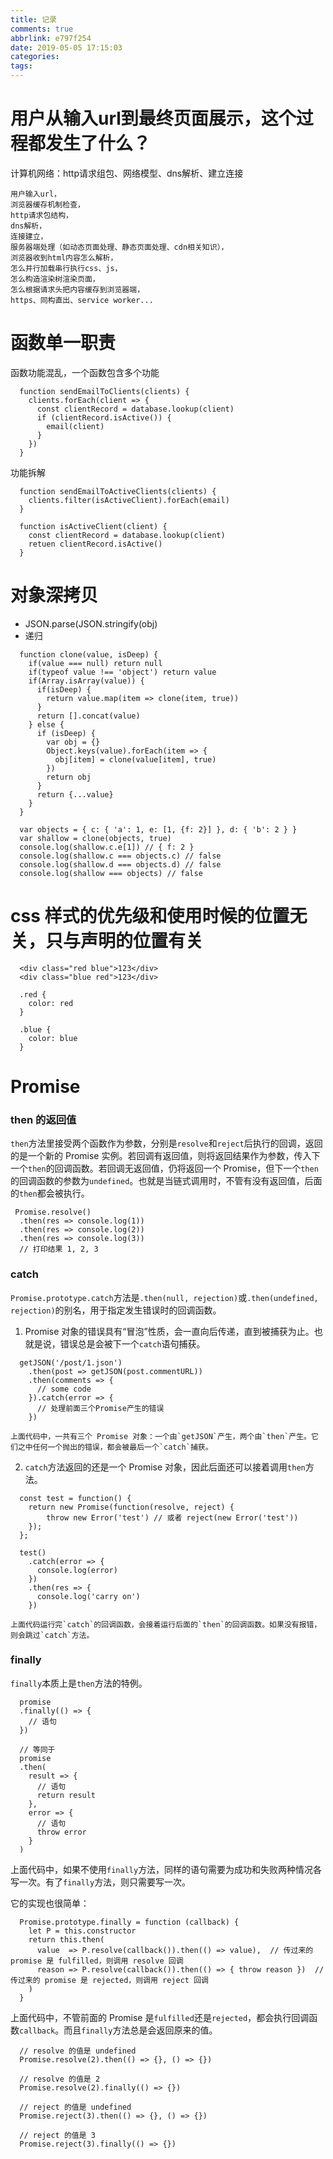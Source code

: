 ```yaml
---
title: 记录
comments: true
abbrlink: e797f254
date: 2019-05-05 17:15:03
categories:
tags:
---
```


# 用户从输入url到最终页面展示，这个过程都发生了什么？  
计算机网络：http请求组包、网络模型、dns解析、建立连接
```
用户输入url，
浏览器缓存机制检查，
http请求包结构，
dns解析，
连接建立，
服务器端处理（如动态页面处理、静态页面处理、cdn相关知识），
浏览器收到html内容怎么解析，
怎么并行加载串行执行css、js，
怎么构造渲染树渲染页面，
怎么根据请求头把内容缓存到浏览器端，
https、同构直出、service worker...
```

# 函数单一职责
函数功能混乱，一个函数包含多个功能
```
  function sendEmailToClients(clients) {
    clients.forEach(client => {
      const clientRecord = database.lookup(client)
      if (clientRecord.isActive()) {
        email(client)
      }
    })
  }
```
功能拆解
```
  function sendEmailToActiveClients(clients) {
    clients.filter(isActiveClient).forEach(email)
  }

  function isActiveClient(client) {
    const clientRecord = database.lookup(client)
    retuen clientRecord.isActive()
  }
```

# 对象深拷贝
- JSON.parse(JSON.stringify(obj)
- 递归
```
  function clone(value, isDeep) {
    if(value === null) return null
    if(typeof value !== 'object') return value
    if(Array.isArray(value)) {
      if(isDeep) {
        return value.map(item => clone(item, true))
      }
      return [].concat(value)
    } else {
      if (isDeep) {
        var obj = {}
        Object.keys(value).forEach(item => {
          obj[item] = clone(value[item], true)
        })
        return obj
      }
      return {...value}
    }
  }

  var objects = { c: { 'a': 1, e: [1, {f: 2}] }, d: { 'b': 2 } }
  var shallow = clone(objects, true)
  console.log(shallow.c.e[1]) // { f: 2 }
  console.log(shallow.c === objects.c) // false
  console.log(shallow.d === objects.d) // false
  console.log(shallow === objects) // false
```

# css 样式的优先级和使用时候的位置无关，只与声明的位置有关
```
  <div class="red blue">123</div>
  <div class="blue red">123</div>

  .red {
    color: red
  }

  .blue {
    color: blue
  }
```

# Promise

### then 的返回值
`then`方法里接受两个函数作为参数，分别是`resolve`和`reject`后执行的回调，返回的是一个新的 Promise 实例。若回调有返回值，则将返回结果作为参数，传入下一个`then`的回调函数。若回调无返回值，仍将返回一个 Promise，但下一个`then`的回调函数的参数为`undefined`。也就是当链式调用时，不管有没有返回值，后面的`then`都会被执行。
```
 Promise.resolve()
  .then(res => console.log(1))
  .then(res => console.log(2))
  .then(res => console.log(3))
  // 打印结果 1, 2, 3
```

### catch
`Promise.prototype.catch`方法是`.then(null, rejection)`或`.then(undefined, rejection)`的别名，用于指定发生错误时的回调函数。  

1. Promise 对象的错误具有“冒泡”性质，会一直向后传递，直到被捕获为止。也就是说，错误总是会被下一个`catch`语句捕获。
```
  getJSON('/post/1.json')
    .then(post => getJSON(post.commentURL))
    .then(comments => {
      // some code
    }).catch(error => {
      // 处理前面三个Promise产生的错误
    })
```
    上面代码中，一共有三个 Promise 对象：一个由`getJSON`产生，两个由`then`产生。它们之中任何一个抛出的错误，都会被最后一个`catch`捕获。  

2. `catch`方法返回的还是一个 Promise 对象，因此后面还可以接着调用`then`方法。
```
  const test = function() {
    return new Promise(function(resolve, reject) {
        throw new Error('test') // 或者 reject(new Error('test'))
    });
  };

  test()
    .catch(error => {
      console.log(error)
    })
    .then(res => {
      console.log('carry on')
    })
```
    上面代码运行完`catch`的回调函数，会接着运行后面的`then`的回调函数。如果没有报错，则会跳过`catch`方法。

### finally
`finally`本质上是`then`方法的特例。
```
  promise
  .finally(() => {
    // 语句
  })

  // 等同于
  promise
  .then(
    result => {
      // 语句
      return result
    },
    error => {
      // 语句
      throw error
    }
  )
```
上面代码中，如果不使用`finally`方法，同样的语句需要为成功和失败两种情况各写一次。有了`finally`方法，则只需要写一次。  

它的实现也很简单：
```
  Promise.prototype.finally = function (callback) {
    let P = this.constructor
    return this.then(
      value  => P.resolve(callback()).then(() => value),  // 传过来的 promise 是 fulfilled，则调用 resolve 回调
      reason => P.resolve(callback()).then(() => { throw reason })  // 传过来的 promise 是 rejected，则调用 reject 回调
    )
  }
```
上面代码中，不管前面的 Promise 是`fulfilled`还是`rejected`，都会执行回调函数`callback`。而且`finally`方法总是会返回原来的值。
```
  // resolve 的值是 undefined
  Promise.resolve(2).then(() => {}, () => {})

  // resolve 的值是 2
  Promise.resolve(2).finally(() => {})

  // reject 的值是 undefined
  Promise.reject(3).then(() => {}, () => {})

  // reject 的值是 3
  Promise.reject(3).finally(() => {})
```